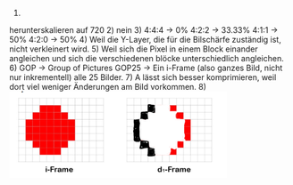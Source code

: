 1)
herunterskalieren auf 720
2)
nein
3)
4:4:4 -> 0%
4:2:2 -> 33.33%
4:1:1 -> 50%
4:2:0 -> 50%
4)
Weil die Y-Layer, die für die Bilschärfe zuständig ist, nicht verkleinert wird.
5)
Weil sich die Pixel in einem Block einander angleichen und sich die verschiedenen blöcke unterschiedlich angleichen.
6)
GOP -> Group of Pictures
GOP25 -> Ein i-Frame (also ganzes Bild, nicht nur inkrementell) alle 25 Bilder.
7)
A lässt sich besser komprimieren, weil dort viel weniger Änderungen am Bild vorkommen.
8)
![gop](assets/gop.png)
